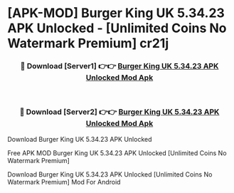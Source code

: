 # [APK-MOD] Burger King UK 5.34.23 APK Unlocked - [Unlimited Coins No Watermark Premium] cr21j



<div align="center">
<h3>🔴 Download [Server1] 👉👉 <a href="https://momento.my/?title=Burger_King_UK_5.34.23_APK_Unlocked">Burger King UK 5.34.23 APK Unlocked Mod Apk</a></h3><br>

<h3>🔴 Download [Server2] 👉👉 <a href="https://momento.my/?title=Burger_King_UK_5.34.23_APK_Unlocked">Burger King UK 5.34.23 APK Unlocked Mod Apk</a></h3>
</div>



Download Burger King UK 5.34.23 APK Unlocked 

Free APK MOD Burger King UK 5.34.23 APK Unlocked [Unlimited Coins No Watermark Premium]

Download Burger King UK 5.34.23 APK Unlocked [Unlimited Coins No Watermark Premium] Mod For Android

